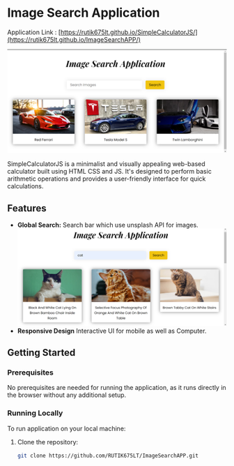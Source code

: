 # Image Search Application

Application Link : [https://rutik675lt.github.io/SimpleCalculatorJS/](https://rutik675lt.github.io/ImageSearchAPP/)


![Application Screenshot](images/Home.png)


SimpleCalculatorJS is a minimalist and visually appealing web-based calculator built using HTML CSS and JS. It's designed to perform basic arithmetic operations and provides a user-friendly interface for quick calculations.

## Features

- **Global Search:** Search bar which use unsplash API for images.
![Search Screenshot](images/cats.png)
- **Responsive Design** Interactive UI for mobile as well as Computer.

## Getting Started

### Prerequisites

No prerequisites are needed for running the application, as it runs directly in the browser without any additional setup.

### Running Locally

To run application on your local machine:

1. Clone the repository:
   ```bash
   git clone https://github.com/RUTIK675LT/ImageSearchAPP.git

